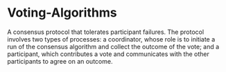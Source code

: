 # Voting-Algorithms
A consensus protocol that tolerates participant failures. The protocol involves two types of processes: a coordinator, whose role is to initiate a run of the consensus algorithm and collect the outcome of the vote; and a participant, which contributes a vote and communicates with the other participants to agree on an outcome.
